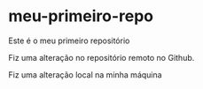 # meu-primeiro-repo
Este é o meu primeiro repositório

Fiz uma alteração no repositório remoto no Github.

Fiz uma alteração local na minha máquina